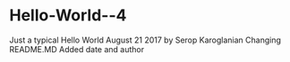 # Hello-World--4
Just a typical Hello World
August 21 2017 by Serop Karoglanian
Changing README.MD
Added date and author
